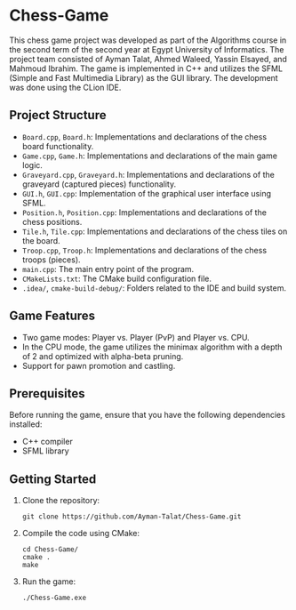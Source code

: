 # Chess-Game

This chess game project was developed as part of the Algorithms course in the second term of the second year at Egypt University of Informatics. 
The project team consisted of Ayman Talat, Ahmed Waleed, Yassin Elsayed, and Mahmoud Ibrahim.
The game is implemented in C++ and utilizes the SFML (Simple and Fast Multimedia Library) as the GUI library. The development was done using the CLion IDE.

## Project Structure

- `Board.cpp`, `Board.h`: Implementations and declarations of the chess board functionality.
- `Game.cpp`, `Game.h`: Implementations and declarations of the main game logic.
- `Graveyard.cpp`, `Graveyard.h`: Implementations and declarations of the graveyard (captured pieces) functionality.
- `GUI.h`, `GUI.cpp`: Implementation of the graphical user interface using SFML.
- `Position.h`, `Position.cpp`: Implementations and declarations of the chess positions.
- `Tile.h`, `Tile.cpp`: Implementations and declarations of the chess tiles on the board.
- `Troop.cpp`, `Troop.h`: Implementations and declarations of the chess troops (pieces).
- `main.cpp`: The main entry point of the program.
- `CMakeLists.txt`: The CMake build configuration file.
- `.idea/`, `cmake-build-debug/`: Folders related to the IDE and build system.

## Game Features

- Two game modes: Player vs. Player (PvP) and Player vs. CPU.
- In the CPU mode, the game utilizes the minimax algorithm with a depth of 2 and optimized with alpha-beta pruning.
- Support for pawn promotion and castling.

## Prerequisites

Before running the game, ensure that you have the following dependencies installed:

- C++ compiler
- SFML library

## Getting Started

1. Clone the repository:

   ```shell
   git clone https://github.com/Ayman-Talat/Chess-Game.git
   ```

2. Compile the code using CMake:

   ```shell
   cd Chess-Game/
   cmake .
   make
   ```

3. Run the game:

   ```shell
   ./Chess-Game.exe
   ```
